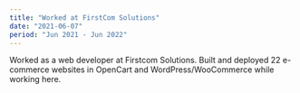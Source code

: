 ```yaml
---
title: "Worked at FirstCom Solutions"
date: "2021-06-07"
period: "Jun 2021 - Jun 2022"
---
```


Worked as a web developer at Firstcom Solutions. Built and deployed 22 e-commerce websites in OpenCart and WordPress/WooCommerce while working here.